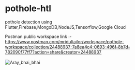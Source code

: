 # pothole-htl
pothole detection using Flutter,Firebase,MongoDB,NodeJS,Tensorflow,Google Cloud

Postman public workspace link :- https://www.postman.com/mridultailor/workspace/pothole-workspace/collection/24488937-7a8ea4c4-0693-496f-8b7d-782090f77ff7?action=share&creator=24488937
<br>
<br>
![Aray_bhai_bhai](https://user-images.githubusercontent.com/71081929/230759493-6cecb11c-16d0-438c-b358-e19b197d6338.gif)
